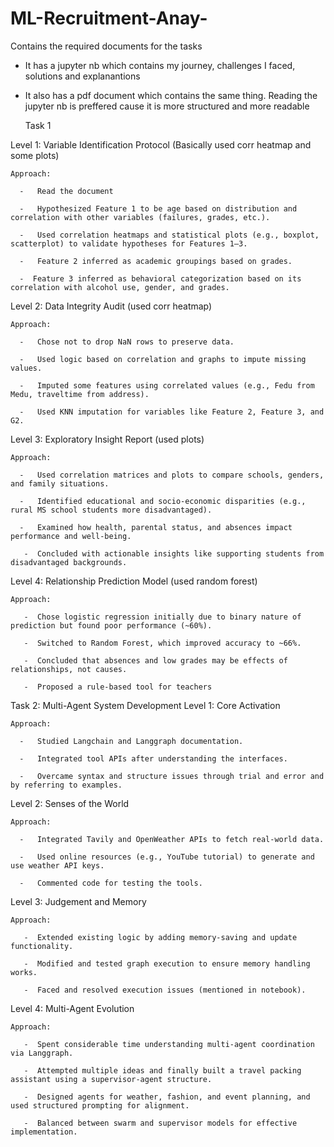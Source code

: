 # ML-Recruitment-Anay-
Contains the required documents for the tasks
- It has a jupyter nb which contains my journey, challenges I faced, solutions and explanantions
- It also has a pdf document which contains the same thing. Reading the jupyter nb is preffered cause it is more structured and more readable

  Task 1

  
Level 1: Variable Identification Protocol (Basically used corr heatmap and some plots)

    Approach:

      -   Read the document

      -   Hypothesized Feature 1 to be age based on distribution and correlation with other variables (failures, grades, etc.).

      -   Used correlation heatmaps and statistical plots (e.g., boxplot, scatterplot) to validate hypotheses for Features 1–3.

      -   Feature 2 inferred as academic groupings based on grades.

      -  Feature 3 inferred as behavioral categorization based on its correlation with alcohol use, gender, and grades.

Level 2: Data Integrity Audit (used corr heatmap)

    Approach:

      -   Chose not to drop NaN rows to preserve data.

      -   Used logic based on correlation and graphs to impute missing values.

      -   Imputed some features using correlated values (e.g., Fedu from Medu, traveltime from address).

      -   Used KNN imputation for variables like Feature 2, Feature 3, and G2.

Level 3: Exploratory Insight Report (used plots)

    Approach:

      -   Used correlation matrices and plots to compare schools, genders, and family situations.

      -   Identified educational and socio-economic disparities (e.g., rural MS school students more disadvantaged).

      -   Examined how health, parental status, and absences impact performance and well-being.

       -  Concluded with actionable insights like supporting students from disadvantaged backgrounds.

Level 4: Relationship Prediction Model (used random forest)

    Approach:

       -  Chose logistic regression initially due to binary nature of prediction but found poor performance (~60%).

       -  Switched to Random Forest, which improved accuracy to ~66%.

       -  Concluded that absences and low grades may be effects of relationships, not causes.

       -  Proposed a rule-based tool for teachers 

Task 2: Multi-Agent System Development
Level 1: Core Activation

    Approach:

      -   Studied Langchain and Langgraph documentation.

      -   Integrated tool APIs after understanding the interfaces.

      -   Overcame syntax and structure issues through trial and error and by referring to examples.

Level 2: Senses of the World

    Approach:

      -   Integrated Tavily and OpenWeather APIs to fetch real-world data.

      -   Used online resources (e.g., YouTube tutorial) to generate and use weather API keys.

      -   Commented code for testing the tools.

Level 3: Judgement and Memory

    Approach:

       -  Extended existing logic by adding memory-saving and update functionality.

       -  Modified and tested graph execution to ensure memory handling works.

       -  Faced and resolved execution issues (mentioned in notebook).

Level 4: Multi-Agent Evolution

    Approach:

       -  Spent considerable time understanding multi-agent coordination via Langgraph.

       -  Attempted multiple ideas and finally built a travel packing assistant using a supervisor-agent structure.

       -  Designed agents for weather, fashion, and event planning, and used structured prompting for alignment.

       -  Balanced between swarm and supervisor models for effective implementation.
